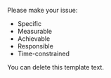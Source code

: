 Please make your issue:
* Specific
* Measurable
* Achievable
* Responsible
* Time-constrained

You can delete this template text.
